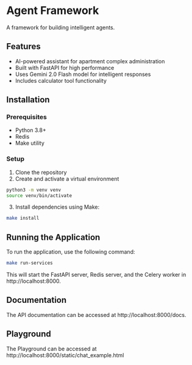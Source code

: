 # Agent Framework

A framework for building intelligent agents.

## Features

- AI-powered assistant for apartment complex administration
- Built with FastAPI for high performance
- Uses Gemini 2.0 Flash model for intelligent responses
- Includes calculator tool functionality

## Installation

### Prerequisites

- Python 3.8+
- Redis
- Make utility

### Setup

1. Clone the repository
2. Create and activate a virtual environment

```bash
python3 -m venv venv
source venv/bin/activate
```

3. Install dependencies using Make:

```bash
make install
```

## Running the Application

To run the application, use the following command:

```bash
make run-services
```
This will start the FastAPI server, Redis server, and the Celery worker in http://localhost:8000.

## Documentation

The API documentation can be accessed at http://localhost:8000/docs.

## Playground

The Playground can be accessed at http://localhost:8000/static/chat_example.html